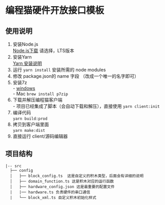 # 编程猫硬件开放接口模板 

## 使用说明
  1. 安装Node.js  
    [Node.js下载](https://nodejs.org/zh-cn/) 请选择，LTS版本  
  2. 安装Yarn  
    [Yarn 安装说明](https://yarnpkg.com/en/docs/install)  
  3. 运行 `yarn install` 安装所需的 node modules 
  4. 修改 package.json的 name 字段 （改成一个唯一的名字即可）  
  5. 安装7z  
    - [windows](https://www.7-zip.org/download.html)  
    - Mac `brew install p7zip`  
  6. 下载并解压编程猫客户端  
    - 项目已经集成了脚本（会自动下载和解压），直接使用 `yarn client:init`  
  7. 编译代码  
    `yarn build:prod`  
  8. 拷贝到客户端里面  
    `yarn make:dist`  
  9. 直接运行 client/源码编辑器  


## 项目结构

    |-- src
      ├── config
      │   ├── block_config.ts  这是自定义的积木类型，后面会有详细的说明
      │   ├── domain_function.ts 这是积木对应的运行函数
      │   ├── hardware_config.json 这是最重要的配置文件
      |   |── hardware.ts 负责硬件的串口通信
      |   └── block_xml.ts 自定义积木初始化样式

